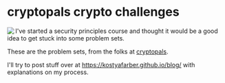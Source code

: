 # cryptopals crypto challenges 

<p align="center">
   <img align="left" src="https://user-images.githubusercontent.com/73378227/236846967-24e50741-6ce9-4a92-a1f1-565af3fbbf0e.png"/>

I've started a security principles course and thought it would be a good idea to get stuck into some problem sets.

These are the problem sets, from the folks at [cryptopals](https://cryptopals.com/).

I'll try to post stuff over at <a>https://kostyafarber.github.io/blog/</a> with explanations on my process.
</p>
